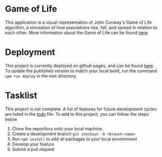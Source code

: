 # Game of Life

This application is a visual representation of John Conway's Game of Life algorithm, a simulation of how populations rise, fall, and spread in relation to each other. More information about the Game of Life can be found [here](https://en.wikipedia.org/wiki/Conway%27s_Game_of_Life).

# Deployment

This project is currently deployed on github pages, and can be found [here](https://danielprue.github.io/game-of-life/). To update the published version to match your local build, run the command `npm run deploy` in the root directory.

# Tasklist

This project is not complete. A list of features for future development cycles are listed in the [todo](./todo.md) file. To add to this project, you can follow the steps below

1. Clone the repository onto your local machine.
2. Create a development branch `git checkout -b <branch-name>`
3. Run `npm install` to add all packages to your local environment
4. Develop your feature
5. Submit a pull request
